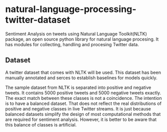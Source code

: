 # natural-language-processing-twitter-dataset

Sentiment Analysis on tweets using Natural Language Toolkit(NLTK) package, an open source python library for natural language procesing. It has modules for collecting, handling and procesing Twitter data.

## Dataset
A twitter dataset that comes with NLTK will be used. This dataset has been manually annotated and serces to establish baselines for models quickly.

The sample dataset from NLTK is separated into positive and negative tweets. It contains 5000 positive tweets and 5000 negative tweets exactly. The exact match between these classes is not a coincidence. The intention is to have a balanced dataset. That does not reflect the real distributions of positive and negative classes in live Twitter streams. It is just because balanced datasets simplify the design of most computational methods that are required for sentiment analysis. However, it is better to be aware that this balance of classes is artificial.

